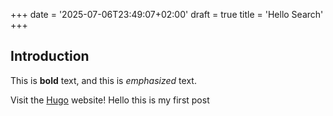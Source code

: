 +++
date = '2025-07-06T23:49:07+02:00'
draft = true
title = 'Hello Search'
+++
## Introduction

This is **bold** text, and this is *emphasized* text.

Visit the [Hugo](https://gohugo.io) website!
Hello this is my first post

